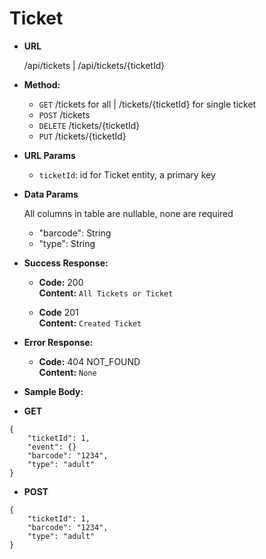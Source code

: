 # Ticket

* **URL**

  /api/tickets | /api/tickets/{ticketId}

* **Method:**

  * `GET` /tickets for all | /tickets/{ticketId} for single ticket
  * `POST` /tickets
  * `DELETE` /tickets/{ticketId}
  * `PUT` /tickets/{ticketId}

* **URL Params**

  * `ticketId`: id for Ticket entity, a primary key

* **Data Params**

  All columns in table are nullable, none are required
    * "barcode": String
    * "type": String

* **Success Response:**

  * **Code:** 200 <br />
    **Content:** `All Tickets or Ticket`

  * **Code** 201 <br />
    **Content:** `Created Ticket`
  
* **Error Response:**

  * **Code:** 404 NOT_FOUND <br />
    **Content:** `None`
  
* **Sample Body:**

* **GET**
```
{
    "ticketId": 1,
    "event": {}
    "barcode": "1234",
    "type": "adult"
}
```

* **POST**
```
{
    "ticketId": 1,
    "barcode": "1234",
    "type": "adult"
}
```